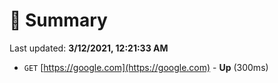 # 📖 Summary
Last updated: **3/12/2021, 12:21:33 AM**

- `GET` [https://google.com](https://google.com) - **Up** (300ms)
